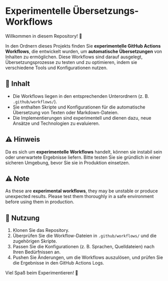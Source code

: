 # Experimentelle Übersetzungs-Workflows

Willkommen in diesem Repository! 🎉

In den Ordnern dieses Projekts finden Sie **experimentelle GitHub Actions Workflows**, die entwickelt wurden, um **automatische Übersetzungen** von Inhalten zu ermöglichen. Diese Workflows sind darauf ausgelegt, Übersetzungsprozesse zu testen und zu optimieren, indem sie verschiedene Tools und Konfigurationen nutzen.

## 📂 Inhalt

- Die Workflows liegen in den entsprechenden Unterordnern (z. B. `.github/workflows/`).
- Sie enthalten Skripte und Konfigurationen für die automatische Übersetzung von Texten oder Markdown-Dateien.
- Die Implementierungen sind experimentell und dienen dazu, neue Ansätze und Technologien zu evaluieren.

## ⚠️ Hinweis

Da es sich um **experimentelle Workflows** handelt, können sie instabil sein oder unerwartete Ergebnisse liefern. Bitte testen Sie sie gründlich in einer sicheren Umgebung, bevor Sie sie in Produktion einsetzen.

## ⚠️ Note

As these are **experimental workflows**, they may be unstable or produce unexpected results. Please test them thoroughly in a safe environment before using them in production.

## 🚀 Nutzung

1. Klonen Sie das Repository.
2. Überprüfen Sie die Workflow-Dateien in `.github/workflows/` und die zugehörigen Skripte.
3. Passen Sie die Konfigurationen (z. B. Sprachen, Quelldateien) nach Ihren Bedürfnissen an.
4. Pushen Sie Änderungen, um die Workflows auszulösen, und prüfen Sie die Ergebnisse in den GitHub Actions Logs.

Viel Spaß beim Experimentieren! 🧪
